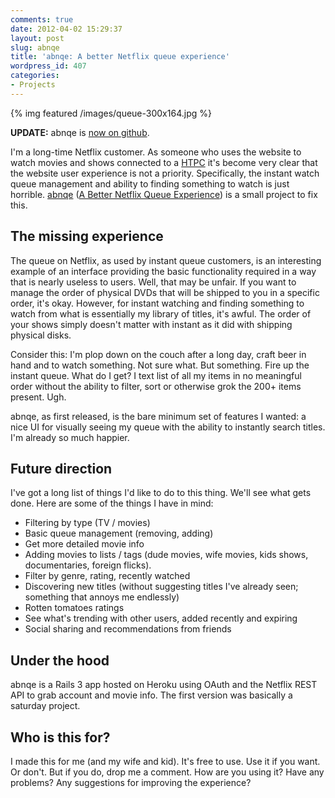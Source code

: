 ```yaml
---
comments: true
date: 2012-04-02 15:29:37
layout: post
slug: abnqe
title: 'abnqe: A better Netflix queue experience'
wordpress_id: 407
categories:
- Projects
---
```


{% img featured /images/queue-300x164.jpg %}

**UPDATE:** abnqe is [now on github](https://github.com/mrdanadams/abnqe).

I'm a long-time Netflix customer. As someone who uses the website to watch movies and shows connected to a [HTPC](http://en.wikipedia.org/wiki/Home_theater_PC) it's become very clear that the website user experience is not a priority. Specifically, the instant watch queue management and ability to finding something to watch is just horrible. [abnqe](http://abnqe.com/) ([A Better Netflix Queue Experience](http://abnqe.com/)) is a small project to fix this.

<!-- more -->



## The missing experience


The queue on Netflix, as used by instant queue customers, is an interesting example of an interface providing the basic functionality required in a way that is nearly useless to users. Well, that may be unfair. If you want to manage the order of physical DVDs that will be shipped to you in a specific order, it's okay. However, for instant watching and finding something to watch from what is essentially my library of titles, it's awful. The order of your shows simply doesn't matter with instant as it did with shipping physical disks.

Consider this: I'm plop down on the couch after a long day, craft beer in hand and to watch something. Not sure what. But something. Fire up the instant queue. What do I get? I text list of all my items in no meaningful order without the ability to filter, sort or otherwise grok the 200+ items present. Ugh.

abnqe, as first released, is the bare minimum set of features I wanted: a nice UI for visually seeing my queue with the ability to instantly search titles. I'm already so much happier.


## Future direction


I've got a long list of things I'd like to do to this thing. We'll see what gets done. Here are some of the things I have in mind:

* Filtering by type (TV / movies)
* Basic queue management (removing, adding)
* Get more detailed movie info
* Adding movies to lists / tags (dude movies, wife movies, kids shows, documentaries, foreign flicks).
* Filter by genre, rating, recently watched
* Discovering new titles (without suggesting titles I've already seen; something that annoys me endlessly)
* Rotten tomatoes ratings
* See what's trending with other users, added recently and expiring
* Social sharing and recommendations from friends




## Under the hood




abnqe is a Rails 3 app hosted on Heroku using OAuth and the Netflix REST API to grab account and movie info. The first version was basically a saturday project.




## Who is this for?


I made this for me (and my wife and kid). It's free to use. Use it if you want. Or don't. But if you do, drop me a comment. How are you using it? Have any problems? Any suggestions for improving the experience?
